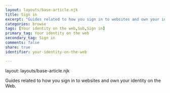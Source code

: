 ```yaml
---
layout: layouts/base-article.njk
title: Sign in
excerpt: "Guides related to how you sign in to websites and own your identity on the Web."
categories: browse
tags: [Your identity on the web,Sub,Sign in]
primary_tag: Your identity on the web
secondary_tag: Sign in
comments: false
share: true
identifier: your-identity-on-the-web

---
```

layout: layouts/base-article.njk

Guides related to how you sign in to websites and own your identity on the Web.